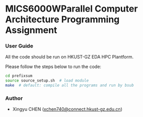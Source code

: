
# MICS6000WParallel Computer Architecture Programming Assignment 

### User Guide

All the code should be run on HKUST-GZ EDA HPC Plantform.

Please follow the steps below to run the code:

```sh
cd prefixsum
source source_setup.sh  # load module
make  # default: compile all the programs and run by bsub 
```

### Author

- Xingyu CHEN (xchen740@connect.hkust-gz.edu.cn)
